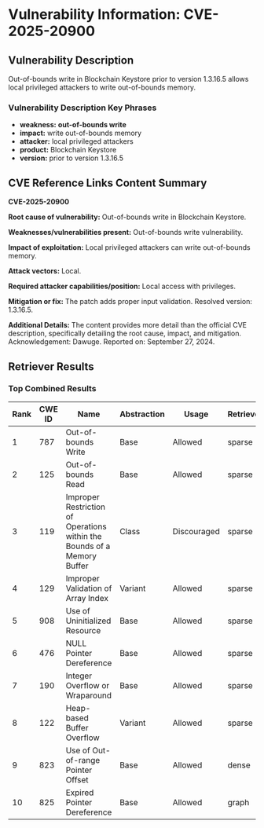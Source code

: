 # Vulnerability Information: CVE-2025-20900

## Vulnerability Description
Out-of-bounds write in Blockchain Keystore prior to version 1.3.16.5 allows local privileged attackers to write out-of-bounds memory.

### Vulnerability Description Key Phrases
- **weakness:** **out-of-bounds write**
- **impact:** write out-of-bounds memory
- **attacker:** local privileged attackers
- **product:** Blockchain Keystore
- **version:** prior to version 1.3.16.5

## CVE Reference Links Content Summary
**CVE-2025-20900**

**Root cause of vulnerability:** Out-of-bounds write in Blockchain Keystore.

**Weaknesses/vulnerabilities present:** Out-of-bounds write vulnerability.

**Impact of exploitation:** Local privileged attackers can write out-of-bounds memory.

**Attack vectors:** Local.

**Required attacker capabilities/position:** Local access with privileges.

**Mitigation or fix:** The patch adds proper input validation. Resolved version: 1.3.16.5.

**Additional Details:**
The content provides more detail than the official CVE description, specifically detailing the root cause, impact, and mitigation.
Acknowledgement: Dawuge.
Reported on: September 27, 2024.

## Retriever Results

### Top Combined Results

| Rank | CWE ID | Name | Abstraction | Usage  | Retrievers | Individual Scores |
|------|--------|------|-------------|-------|------------|-------------------|
| 1 | 787 | Out-of-bounds Write | Base | Allowed | sparse | 0.195 |
| 2 | 125 | Out-of-bounds Read | Base | Allowed | sparse | 0.195 |
| 3 | 119 | Improper Restriction of Operations within the Bounds of a Memory Buffer | Class | Discouraged | sparse | 0.192 |
| 4 | 129 | Improper Validation of Array Index | Variant | Allowed | sparse | 0.181 |
| 5 | 908 | Use of Uninitialized Resource | Base | Allowed | sparse | 0.180 |
| 6 | 476 | NULL Pointer Dereference | Base | Allowed | sparse | 0.178 |
| 7 | 190 | Integer Overflow or Wraparound | Base | Allowed | sparse | 0.177 |
| 8 | 122 | Heap-based Buffer Overflow | Variant | Allowed | sparse | 0.175 |
| 9 | 823 | Use of Out-of-range Pointer Offset | Base | Allowed | dense | 0.536 |
| 10 | 825 | Expired Pointer Dereference | Base | Allowed | graph | 0.003 |

